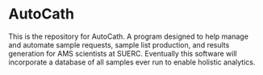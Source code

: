 # AutoCath
This is the repository for AutoCath. A program designed to help manage and automate sample requests, sample list production, and results generation for AMS scientists at SUERC. Eventually this software will incorporate a database of all samples ever run to enable holistic analytics.  
